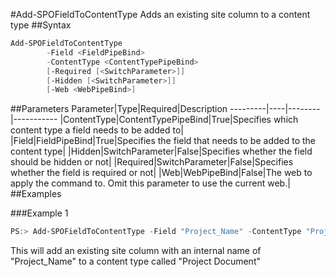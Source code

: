 #Add-SPOFieldToContentType
Adds an existing site column to a content type
##Syntax
```powershell
Add-SPOFieldToContentType
        -Field <FieldPipeBind>
        -ContentType <ContentTypePipeBind>
        [-Required [<SwitchParameter>]]
        [-Hidden [<SwitchParameter>]]
        [-Web <WebPipeBind>]
```


##Parameters
Parameter|Type|Required|Description
---------|----|--------|-----------
|ContentType|ContentTypePipeBind|True|Specifies which content type a field needs to be added to|
|Field|FieldPipeBind|True|Specifies the field that needs to be added to the content type|
|Hidden|SwitchParameter|False|Specifies whether the field should be hidden or not|
|Required|SwitchParameter|False|Specifies whether the field is required or not|
|Web|WebPipeBind|False|The web to apply the command to. Omit this parameter to use the current web.|
##Examples

###Example 1
```powershell
PS:> Add-SPOFieldToContentType -Field "Project_Name" -ContentType "Project Document"
```
This will add an existing site column with an internal name of "Project_Name" to a content type called "Project Document"
